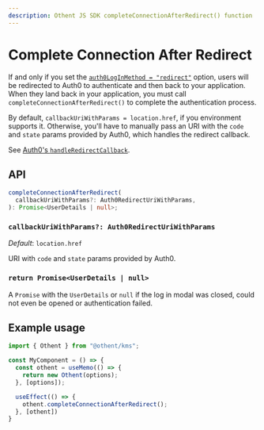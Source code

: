 ```yaml
---
description: Othent JS SDK completeConnectionAfterRedirect() function
---
```


# Complete Connection After Redirect

If and only if you set the [`auth0LogInMethod = "redirect"`](./constructor.md#auth0loginmethod-auth0loginmethod) option,
users will be redirected to Auth0 to authenticate and then back to your application. When they land back in your
application, you must call `completeConnectionAfterRedirect()` to complete the authentication process.

By default, `callbackUriWithParams = location.href`, if you environment supports it. Otherwise, you'll have to manually
pass an URI with the `code` and `state` params provided by Auth0, which handles the redirect callback.

See [Auth0's `handleRedirectCallback`](https://auth0.github.io/auth0-spa-js/classes/Auth0Client.html#handleRedirectCallback).

## API

```ts
completeConnectionAfterRedirect(
  callbackUriWithParams?: Auth0RedirectUriWithParams,
): Promise<UserDetails | null>;
```

### `callbackUriWithParams?: Auth0RedirectUriWithParams`
  
_Default_: `location.href`

URI with `code` and `state` params provided by Auth0.

### `return Promise<UserDetails | null>`

A `Promise` with the `UserDetails` or `null` if the log in modal was closed, could not even be opened or authentication failed.

## Example usage

```ts
import { Othent } from "@othent/kms";

const MyComponent = () => {
  const othent = useMemo(() => {
    return new Othent(options);
  }, [options]);

  useEffect(() => {
    othent.completeConnectionAfterRedirect();
  }, [othent])
}
```